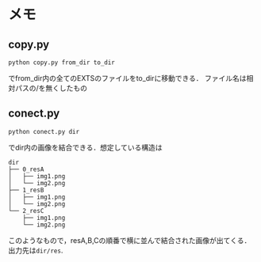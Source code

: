 # メモ

## copy.py
```python copy.py from_dir to_dir ```

でfrom_dir内の全てのEXTSのファイルをto_dirに移動できる．
ファイル名は相対パスの/を無くしたもの

## conect.py
```python conect.py dir```

でdir内の画像を結合できる．想定している構造は
```
dir
├── 0_resA
│   ├── img1.png
│   └── img2.png
├── 1_resB
│   ├── img1.png
│   └── img2.png
└── 2_resC
    ├── img1.png
    └── img2.png
```

このようなもので，resA,B,Cの順番で横に並んで結合された画像が出てくる．
出力先は```dir/res```.
